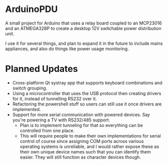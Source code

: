 # ArduinoPDU
A small project for Arduino that uses a relay board coupled to an MCP23016 and an ATMEGA328P to create a desktop 12V switchable power distribution unit.

I use it for several things, and plan to expand it in the future to include mains appliances, and also do things like power usage monitoring.

# Planned Updates
 - Cross-platform Qt systray app that supports keyboard combinations and switch grouping.
 - Using a microcontroller that uses the USB protocol then creating drivers for it, instead of tunnelling RS232 over it.
 - Refactoring the powershell stuff so users can still use it once drivers are implemented.
 - Support for more serial communication with powered devices. Say you're powering a TV with RS232/485 support.
   - Plan is to implement tunneling for that so everything can be controlled from one place.
   - This will require people to make their own implementations for serial control of course since assigning COM ports across various operating systems is unreliable, and I would rather expose these as their own unique device names such that you can identify them easier. They will still function as character devices though.
